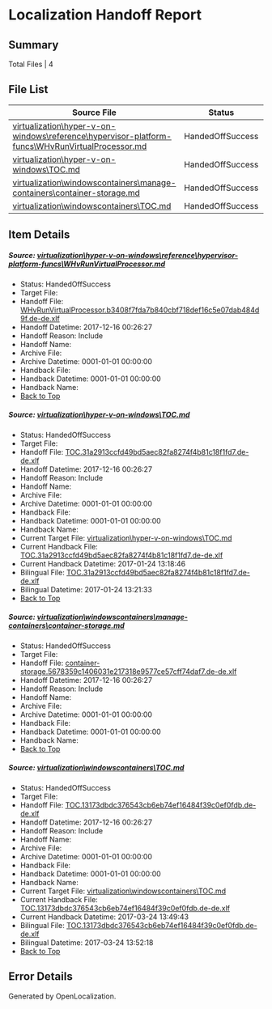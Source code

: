 # <a name='report-top'></a> Localization Handoff Report

## Summary
 Total Files | 4

## File List
 Source File | Status | Details 
 ----------- | ------ | ------- 
 [virtualization\hyper-v-on-windows\reference\hypervisor-platform-funcs\WHvRunVirtualProcessor.md](https://github.com/Microsoft/Virtualization-Documentation-Private/blob/c625804f3df8dc7b7aae9a4077f4b3222177ed85/virtualization/hyper-v-on-windows/reference/hypervisor-platform-funcs/WHvRunVirtualProcessor.md) | HandedOffSuccess | [Details](#fd28998535791530cb4fc128b0d7b9d9001d4596241)
 [virtualization\hyper-v-on-windows\TOC.md](https://github.com/Microsoft/Virtualization-Documentation-Private/blob/c625804f3df8dc7b7aae9a4077f4b3222177ed85/virtualization/hyper-v-on-windows/TOC.md) | HandedOffSuccess | [Details](#8b04f75a838925120700f3af889cbbf2642c2ab6256)
 [virtualization\windowscontainers\manage-containers\container-storage.md](https://github.com/Microsoft/Virtualization-Documentation-Private/blob/c625804f3df8dc7b7aae9a4077f4b3222177ed85/virtualization/windowscontainers/manage-containers/container-storage.md) | HandedOffSuccess | [Details](#1c095418979f148dc6c1d97d16de27863413277d368)
 [virtualization\windowscontainers\TOC.md](https://github.com/Microsoft/Virtualization-Documentation-Private/blob/c625804f3df8dc7b7aae9a4077f4b3222177ed85/virtualization/windowscontainers/TOC.md) | HandedOffSuccess | [Details](#f9e328c51890868801f3c1120a256e38f616cfd2467)

## Item Details
##### <a name='fd28998535791530cb4fc128b0d7b9d9001d4596241'></a> Source: [virtualization\hyper-v-on-windows\reference\hypervisor-platform-funcs\WHvRunVirtualProcessor.md](https://github.com/Microsoft/Virtualization-Documentation-Private/blob/c625804f3df8dc7b7aae9a4077f4b3222177ed85/virtualization/hyper-v-on-windows/reference/hypervisor-platform-funcs/WHvRunVirtualProcessor.md)
* Status: HandedOffSuccess
* Target File: 
* Handoff File: [WHvRunVirtualProcessor.b3408f7fda7b840cbf718def16c5e07dab484d9f.de-de.xlf](https://github.com/MicrosoftDocs/Virtualization-Documentation-Private.handoff/blob/12077736aaf85f86921e1d6825df413a8a8cc23f/ol-handoff/MicrosoftDocs/Virtualization-Documentation-Private.de-de/live/WHvRunVirtualProcessor.b3408f7fda7b840cbf718def16c5e07dab484d9f.de-de.xlf)
* Handoff Datetime: 2017-12-16 00:26:27
* Handoff Reason: Include
* Handoff Name: 
* Archive File: 
* Archive Datetime: 0001-01-01 00:00:00
* Handback File: 
* Handback Datetime: 0001-01-01 00:00:00
* Handback Name: 
* [Back to Top](#report-top)

##### <a name='8b04f75a838925120700f3af889cbbf2642c2ab6256'></a> Source: [virtualization\hyper-v-on-windows\TOC.md](https://github.com/Microsoft/Virtualization-Documentation-Private/blob/c625804f3df8dc7b7aae9a4077f4b3222177ed85/virtualization/hyper-v-on-windows/TOC.md)
* Status: HandedOffSuccess
* Target File: 
* Handoff File: [TOC.31a2913ccfd49bd5aec82fa8274f4b81c18f1fd7.de-de.xlf](https://github.com/MicrosoftDocs/Virtualization-Documentation-Private.handoff/blob/12077736aaf85f86921e1d6825df413a8a8cc23f/ol-handoff/MicrosoftDocs/Virtualization-Documentation-Private.de-de/live/TOC.31a2913ccfd49bd5aec82fa8274f4b81c18f1fd7.de-de.xlf)
* Handoff Datetime: 2017-12-16 00:26:27
* Handoff Reason: Include
* Handoff Name: 
* Archive File: 
* Archive Datetime: 0001-01-01 00:00:00
* Handback File: 
* Handback Datetime: 0001-01-01 00:00:00
* Handback Name: 
* Current Target File: [virtualization\hyper-v-on-windows\TOC.md](https://github.com/MicrosoftDocs/Virtualization-Documentation-Private.de-de/blob/6c6f96dbd687188f2624f99812e45211aca6ad09/virtualization/hyper-v-on-windows/TOC.md)
* Current Handback File: [TOC.31a2913ccfd49bd5aec82fa8274f4b81c18f1fd7.de-de.xlf](https://github.com/MicrosoftDocs/Virtualization-Documentation-Private.handback/blob/ebc577621967322344de88b0bc4c6b35bcb3dbd2/ol-handback/Microsoft/Virtualization-Documentation-Private.de-de/live/TOC.31a2913ccfd49bd5aec82fa8274f4b81c18f1fd7.de-de.xlf)
* Current Handback Datetime: 2017-01-24 13:18:46
* Bilingual File: [TOC.31a2913ccfd49bd5aec82fa8274f4b81c18f1fd7.de-de.xlf](https://github.com/MicrosoftDocs/Virtualization-Documentation-Private.handback/blob/ebc577621967322344de88b0bc4c6b35bcb3dbd2/ol-handback/Microsoft/Virtualization-Documentation-Private.de-de/live/TOC.31a2913ccfd49bd5aec82fa8274f4b81c18f1fd7.de-de.xlf)
* Bilingual Datetime: 2017-01-24 13:21:33
* [Back to Top](#report-top)

##### <a name='1c095418979f148dc6c1d97d16de27863413277d368'></a> Source: [virtualization\windowscontainers\manage-containers\container-storage.md](https://github.com/Microsoft/Virtualization-Documentation-Private/blob/c625804f3df8dc7b7aae9a4077f4b3222177ed85/virtualization/windowscontainers/manage-containers/container-storage.md)
* Status: HandedOffSuccess
* Target File: 
* Handoff File: [container-storage.5678359c1406031e217318e9577ce57cff74daf7.de-de.xlf](https://github.com/MicrosoftDocs/Virtualization-Documentation-Private.handoff/blob/12077736aaf85f86921e1d6825df413a8a8cc23f/ol-handoff/MicrosoftDocs/Virtualization-Documentation-Private.de-de/live/container-storage.5678359c1406031e217318e9577ce57cff74daf7.de-de.xlf)
* Handoff Datetime: 2017-12-16 00:26:27
* Handoff Reason: Include
* Handoff Name: 
* Archive File: 
* Archive Datetime: 0001-01-01 00:00:00
* Handback File: 
* Handback Datetime: 0001-01-01 00:00:00
* Handback Name: 
* [Back to Top](#report-top)

##### <a name='f9e328c51890868801f3c1120a256e38f616cfd2467'></a> Source: [virtualization\windowscontainers\TOC.md](https://github.com/Microsoft/Virtualization-Documentation-Private/blob/c625804f3df8dc7b7aae9a4077f4b3222177ed85/virtualization/windowscontainers/TOC.md)
* Status: HandedOffSuccess
* Target File: 
* Handoff File: [TOC.13173dbdc376543cb6eb74ef16484f39c0ef0fdb.de-de.xlf](https://github.com/MicrosoftDocs/Virtualization-Documentation-Private.handoff/blob/12077736aaf85f86921e1d6825df413a8a8cc23f/ol-handoff/MicrosoftDocs/Virtualization-Documentation-Private.de-de/live/TOC.13173dbdc376543cb6eb74ef16484f39c0ef0fdb.de-de.xlf)
* Handoff Datetime: 2017-12-16 00:26:27
* Handoff Reason: Include
* Handoff Name: 
* Archive File: 
* Archive Datetime: 0001-01-01 00:00:00
* Handback File: 
* Handback Datetime: 0001-01-01 00:00:00
* Handback Name: 
* Current Target File: [virtualization\windowscontainers\TOC.md](https://github.com/MicrosoftDocs/Virtualization-Documentation-Private.de-de/blob/fe16c87922368353c71be9d25be214164cb2794c/virtualization/windowscontainers/TOC.md)
* Current Handback File: [TOC.13173dbdc376543cb6eb74ef16484f39c0ef0fdb.de-de.xlf](https://github.com/MicrosoftDocs/Virtualization-Documentation-Private.handback/blob/3ae958cc8d2906396889618eedeb5cf119f79cb1/ol-handback/Microsoft/Virtualization-Documentation-Private.de-de/live/TOC.13173dbdc376543cb6eb74ef16484f39c0ef0fdb.de-de.xlf)
* Current Handback Datetime: 2017-03-24 13:49:43
* Bilingual File: [TOC.13173dbdc376543cb6eb74ef16484f39c0ef0fdb.de-de.xlf](https://github.com/MicrosoftDocs/Virtualization-Documentation-Private.handback/blob/3ae958cc8d2906396889618eedeb5cf119f79cb1/ol-handback/Microsoft/Virtualization-Documentation-Private.de-de/live/TOC.13173dbdc376543cb6eb74ef16484f39c0ef0fdb.de-de.xlf)
* Bilingual Datetime: 2017-03-24 13:52:18
* [Back to Top](#report-top)


## Error Details

Generated by OpenLocalization.
